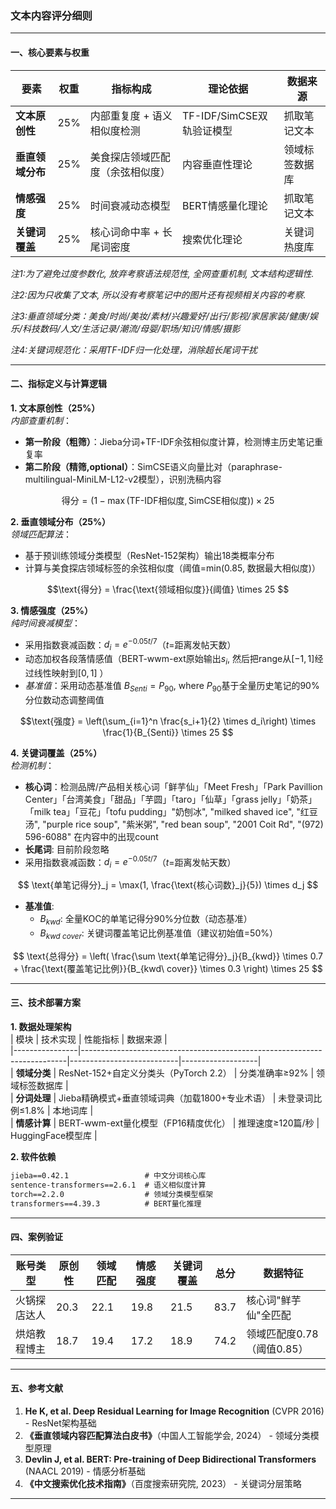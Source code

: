 ### 文本内容评分细则

---

#### 一、核心要素与权重  
| 要素                  | 权重 | 指标构成                     | 理论依据                   | 数据来源          |  
|-----------------------|------|------------------------------|----------------------------|-------------------|  
| **文本原创性**        | 25%  | 内部重复度 + 语义相似度检测  | TF-IDF/SimCSE双轨验证模型  | 抓取笔记文本      |  
| **垂直领域分布**      | 25%  | 美食探店领域匹配度（余弦相似度）| 内容垂直性理论    | 领域标签数据库    |  
| **情感强度**          | 25%  | 时间衰减动态模型             | BERT情感量化理论       | 抓取笔记文本      |  
| **关键词覆盖**        | 25%  | 核心词命中率 + 长尾词密度    | 搜索优化理论       | 关键词热度库      |  

*注1:为了避免过度参数化, 放弃考察语法规范性, 全网查重机制, 文本结构逻辑性.* 

*注2:因为只收集了文本, 所以没有考察笔记中的图片还有视频相关内容的考察.*

*注3:垂直领域分类：美食/时尚/美妆/素材/兴趣爱好/出行/影视/家居家装/健康/娱乐/科技数码/人文/生活记录/潮流/母婴/职场/知识/情感/摄影* 

*注4:关键词规范化：采用TF-IDF归一化处理，消除超长尾词干扰*

---

#### 二、指标定义与计算逻辑  
**1. 文本原创性（25%）**  
*内部查重机制*：  
- **第一阶段（粗筛）**：Jieba分词+TF-IDF余弦相似度计算，检测博主历史笔记重复率
- **第二阶段（精筛,optional）**：SimCSE语义向量比对（paraphrase-multilingual-MiniLM-L12-v2模型），识别洗稿内容  
```math  
\text{得分} = \left(1 - \max(\text{TF-IDF相似度}, \text{SimCSE相似度})\right) \times 25  
```  

**2. 垂直领域分布（25%）**  
*领域匹配算法*：  
- 基于预训练领域分类模型（ResNet-152架构）输出18类概率分布  
- 计算与美食探店领域标签的余弦相似度（阈值=min(0.85, 数据最大相似度)）  
```math  
\text{得分} = \frac{\text{领域相似度}}{阈值} \times 25  
```  

**3. 情感强度（25%）**  
*纯时间衰减模型*：  
- 采用指数衰减函数：$`d_i = e^{-0.05t/7}`$（$`t`$=距离发帖天数）  
- 动态加权各段落情感值（BERT-wwm-ext原始输出$`s_i`$, 然后把range从$`[-1,1]`$经过线性映射到$`[0,1]`$ ）
- *基准值*：采用动态基准值 $`B_{Senti} = P_{90}`$, where $`P_{90}`$基于全量历史笔记的90%分位数动态调整阈值   
```math  
\text{强度} = \left(\sum_{i=1}^n \frac{s_i+1}{2} \times d_i\right) \times \frac{1}{B_{Senti}} \times 25  
```  

**4. 关键词覆盖（25%）**  
*检测机制*：  
- **核心词**：检测品牌/产品相关核心词「鲜芋仙」「Meet Fresh」「Park Pavillion Center」「台湾美食」「甜品」「芋圆」「taro」「仙草」「grass jelly」「奶茶」「milk tea」「豆花」「tofu pudding」"奶刨冰", "milked shaved ice", "红豆汤", "purple rice soup", "紫米粥", "red bean soup", "2001 Coit Rd", "(972) 596-6088" 在内容中的出现count 
- **长尾词**: 目前阶段忽略
- 采用指数衰减函数：$`d_i = e^{-0.05t/7}`$（$`t`$=距离发帖天数）
```math  

\text{单笔记得分}_j = \max(1, \frac{\text{核心词数}_j}{5})  \times d_j 
```
- **基准值**: 
    - $B_{kwd}$:  全量KOC的单笔记得分90%分位数（动态基准）
    - $B_{kwd\ cover}$: 关键词覆盖笔记比例基准值（建议初始值=50%）

```math

\text{总得分} = \left( \frac{\sum \text{单笔记得分}_j}{B_{kwd}} \times 0.7 + \frac{\text{覆盖笔记比例}}{B_{kwd\ cover}} \times 0.3 \right) \times 25 

```  

---

#### 三、技术部署方案  
**1. 数据处理架构**  
| 模块           | 技术实现                                                                 | 性能指标                  | 数据来源          |  
|----------------|--------------------------------------------------------------------------|---------------------------|-------------------|  
| **领域分类**   | ResNet-152+自定义分类头（PyTorch 2.2）                                  | 分类准确率≥92%   | 领域标签数据库    |  
| **分词处理**   | Jieba精确模式+垂直领域词典（加载1800+专业术语）                         | 未登录词比例≤1.8%   | 本地词库          |  
| **情感计算**   | BERT-wwm-ext量化模型（FP16精度优化）                                    | 推理速度≥120篇/秒     | HuggingFace模型库 |  


**2. 软件依赖**  
```requirements.txt
jieba==0.42.1                 # 中文分词核心库
sentence-transformers==2.6.1  # 语义相似度计算
torch==2.2.0                  # 领域分类模型框架
transformers==4.39.3          # BERT量化推理
```

---

#### **四、案例验证**  
| 账号类型       | 原创性 | 领域匹配 | 情感强度 | 关键词覆盖 | 总分  | 数据特征                   |  
|----------------|--------|----------|----------|------------|-------|----------------------------|  
| 火锅探店达人   | 20.3   | 22.1     | 19.8     | 21.5       | 83.7  | 核心词"鲜芋仙"全匹配        |  
| 烘焙教程博主   | 18.7   | 19.4     | 17.2     | 18.9       | 74.2  | 领域匹配度0.78（阈值0.85） |  

---
#### 五、参考文献  
1. **He K, et al. Deep Residual Learning for Image Recognition** (CVPR 2016) - ResNet架构基础  
2. **《垂直领域内容匹配算法白皮书》**（中国人工智能学会, 2024） - 领域分类模型原理  
3. **Devlin J, et al. BERT: Pre-training of Deep Bidirectional Transformers** (NAACL 2019) - 情感分析基础  
4. **《中文搜索优化技术指南》**（百度搜索研究院, 2023） - 关键词分层策略  

---
